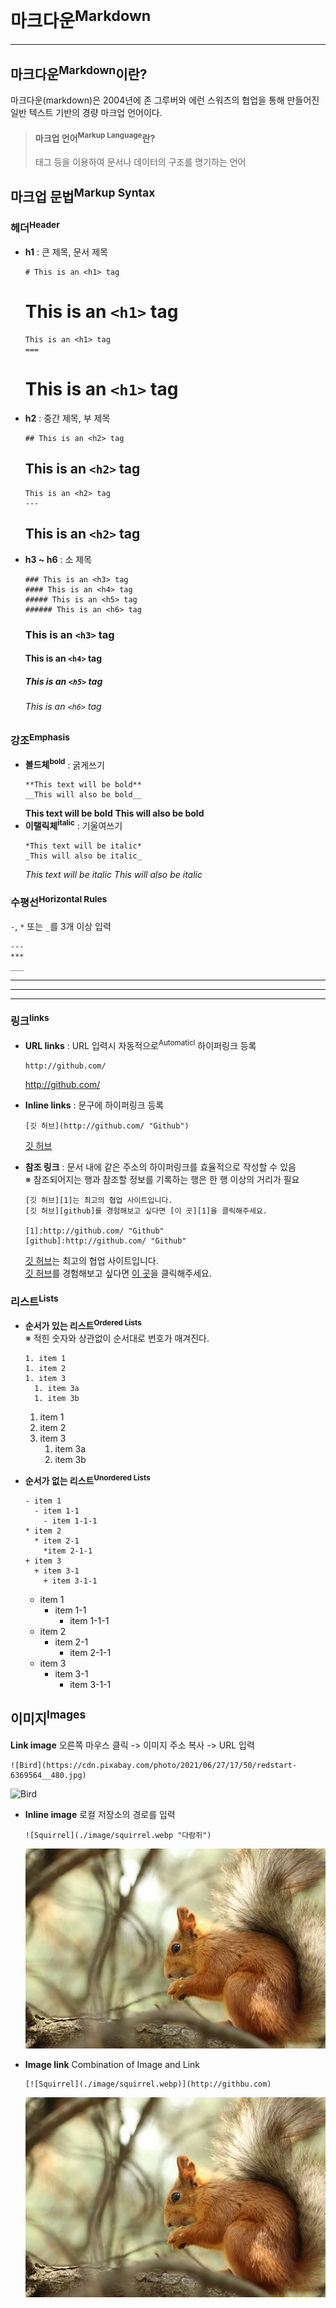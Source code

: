 # 마크다운<sup>Markdown</sup>
------------
마크다운<sup>Markdown</sup>이란?
------------
마크다운(markdown)은 2004년에 존 그루버와 에런 스워츠의 협업을 통해 만들어진 일반 텍스트 기반의 경량 마크업 언어이다.

> #### 마크업 언어<sup>Markup Language</sup>란?
> 태그 등을 이용하여 문서나 데이터의 구조를 명기하는 언어

마크업 문법<sup>Markup Syntax</sup>
----
### 헤더<sup>Header</sup>
- **h1** : 큰 제목, 문서 제목
  ```
  # This is an <h1> tag
  ```
  # This is an `<h1>` tag
  ```
  This is an <h1> tag
  ===
  ```
  This is an `<h1>` tag
  ===
- **h2** : 중간 제목, 부 제목
  ```
  ## This is an <h2> tag
  ```
  ## This is an `<h2>` tag
  ```
  This is an <h2> tag
  ---
  ```
  This is an `<h2>` tag
  ---
- **h3 ~ h6** : 소 제목
  ```
  ### This is an <h3> tag
  #### This is an <h4> tag
  ##### This is an <h5> tag
  ###### This is an <h6> tag
  ```
  ### This is an `<h3>` tag
  #### This is an `<h4>` tag
  ##### This is an `<h5>` tag
  ###### This is an `<h6>` tag

### 강조<sup>Emphasis</sup>
- **볼드체<sup>bold</sup>** : 굵게쓰기
  ```
  **This text will be bold**
  __This will also be bold__
  ```
  **This text will be bold**
  __This will also be bold__
- **이탤릭체<sup>italic</sup>** : 기울여쓰기
  ```
  *This text will be italic*
  _This will also be italic_
  ```
  *This text will be italic*
  _This will also be italic_


### 수평선<sup>Horizontal Rules</sup>
`-`, `*` 또는 `_`를 3개 이상 입력
```
---
***
___
```
---
***
___

### 링크<sup>links</sup>
- **URL links** : URL 입력시 자동적으로<sup>Automaticl</sup> 하이퍼링크 등록
  ```
  http://github.com/
  ```
  http://github.com/
- **Inline links** : 문구에 하이퍼링크 등록
  ```
  [깃 허브](http://github.com/ "Github")
  ```
  [깃 허브](http://github.com/ "Github")
- **참조 링크** : 문서 내에 같은 주소의 하이퍼링크를 효율적으로 작성할 수 있음  
  ※ 참조되어지는 행과 참조할 정보를 기록하는 행은 한 행 이상의 거리가 필요
  ```
  [깃 허브][1]는 최고의 협업 사이트입니다.
  [깃 허브][github]를 경험해보고 싶다면 [이 곳][1]을 클릭해주세요.

  [1]:http://github.com/ "Github"
  [github]:http://github.com/ "Github"
  ```
  [깃 허브][1]는 최고의 협업 사이트입니다.  
  [깃 허브][github]를 경험해보고 싶다면 [이 곳][1]을 클릭해주세요.  

  [1]:http://github.com/ "Github"
  [github]:http://github.com/ "Github"

### 리스트<sup>Lists</sup>
- **순서가 있는 리스트<sup>Ordered Lists</sup>**  
  ※ 적힌 숫자와 상관없이 순서대로 번호가 매겨진다.
  ```
  1. item 1
  1. item 2
  1. item 3
    1. item 3a
    1. item 3b
  ```
  1. item 1
  1. item 2
  1. item 3  
      1. item 3a
      1. item 3b

- **순서가 없는 리스트<sup>Unordered Lists</sup>**
  ```
  - item 1
    - item 1-1
      - item 1-1-1
  * item 2
    * item 2-1
      *item 2-1-1
  + item 3
    + item 3-1
      + item 3-1-1
  ```
  - item 1
    - item 1-1
      - item 1-1-1
  * item 2
    * item 2-1
      * item 2-1-1
  + item 3
    + item 3-1
      + item 3-1-1

## 이미지<sup>Images</sup>
**Link image**
  오른쪽 마우스 클릭 -> 이미지 주소 복사 -> URL 입력
  ```
  ![Bird](https://cdn.pixabay.com/photo/2021/06/27/17/50/redstart-6369564__480.jpg)
  ```
  ![Bird](https://cdn.pixabay.com/photo/2021/06/27/17/50/redstart-6369564__480.jpg)

- **Inline image**
  로컬 저장소의 경로를 입력
  ```
  ![Squirrel](./image/squirrel.webp "다람쥐")
  ```
  ![Squirrel](./image/squirrel.webp "다람쥐")

- **Image link**
  Combination of Image and Link
  ```
  [![Squirrel](./image/squirrel.webp)](http://githbu.com)
  ```
  [![Squirrel](./image/squirrel.webp)](http://github.com)
